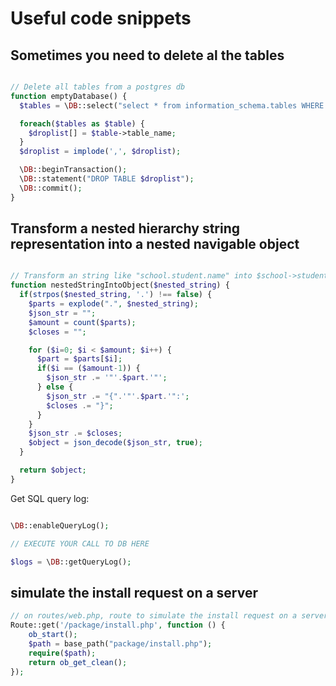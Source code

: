 # Useful code snippets #

## Sometimes you need to delete al the tables ##

```php

// Delete all tables from a postgres db
function emptyDatabase() {
  $tables = \DB::select("select * from information_schema.tables WHERE table_schema='public'");

  foreach($tables as $table) {
    $droplist[] = $table->table_name;
  }
  $droplist = implode(',', $droplist);

  \DB::beginTransaction();
  \DB::statement("DROP TABLE $droplist");
  \DB::commit();
}
```

## Transform a nested hierarchy string representation into a nested navigable object ##

```php

// Transform an string like "school.student.name" into $school->student->name
function nestedStringIntoObject($nested_string) {
  if(strpos($nested_string, '.') !== false) {
    $parts = explode(".", $nested_string);
    $json_str = "";
    $amount = count($parts);
    $closes = "";

    for ($i=0; $i < $amount; $i++) {
      $part = $parts[$i];
      if($i == ($amount-1)) {
        $json_str .= '"'.$part.'"';
      } else {
        $json_str .= "{".'"'.$part.'":';
        $closes .= "}";
      }
    }
    $json_str .= $closes;
    $object = json_decode($json_str, true);
  }

  return $object;
}
```
Get SQL query log:

```php

\DB::enableQueryLog();

// EXECUTE YOUR CALL TO DB HERE

$logs = \DB::getQueryLog();

```
## simulate the install request on a server ##

```php
// on routes/web.php, route to simulate the install request on a server
Route::get('/package/install.php', function () {
    ob_start();
    $path = base_path("package/install.php");
    require($path);
    return ob_get_clean();
});
```

